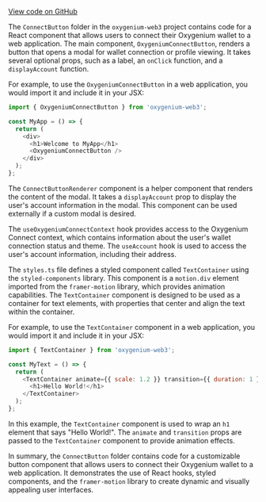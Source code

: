 [View code on GitHub](https://github.com/oxygenium-network/oxygenium-web3/.autodoc/docs/json/packages/web3-react/src/components/ConnectButton)

The `ConnectButton` folder in the `oxygenium-web3` project contains code for a React component that allows users to connect their Oxygenium wallet to a web application. The main component, `OxygeniumConnectButton`, renders a button that opens a modal for wallet connection or profile viewing. It takes several optional props, such as a label, an `onClick` function, and a `displayAccount` function.

For example, to use the `OxygeniumConnectButton` in a web application, you would import it and include it in your JSX:

```javascript
import { OxygeniumConnectButton } from 'oxygenium-web3';

const MyApp = () => {
  return (
    <div>
      <h1>Welcome to MyApp</h1>
      <OxygeniumConnectButton />
    </div>
  );
};
```

The `ConnectButtonRenderer` component is a helper component that renders the content of the modal. It takes a `displayAccount` prop to display the user's account information in the modal. This component can be used externally if a custom modal is desired.

The `useOxygeniumConnectContext` hook provides access to the Oxygenium Connect context, which contains information about the user's wallet connection status and theme. The `useAccount` hook is used to access the user's account information, including their address.

The `styles.ts` file defines a styled component called `TextContainer` using the `styled-components` library. This component is a `motion.div` element imported from the `framer-motion` library, which provides animation capabilities. The `TextContainer` component is designed to be used as a container for text elements, with properties that center and align the text within the container.

For example, to use the `TextContainer` component in a web application, you would import it and include it in your JSX:

```javascript
import { TextContainer } from 'oxygenium-web3';

const MyText = () => {
  return (
    <TextContainer animate={{ scale: 1.2 }} transition={{ duration: 1 }}>
      <h1>Hello World!</h1>
    </TextContainer>
  );
};
```

In this example, the `TextContainer` component is used to wrap an `h1` element that says "Hello World!". The `animate` and `transition` props are passed to the `TextContainer` component to provide animation effects.

In summary, the `ConnectButton` folder contains code for a customizable button component that allows users to connect their Oxygenium wallet to a web application. It demonstrates the use of React hooks, styled components, and the `framer-motion` library to create dynamic and visually appealing user interfaces.
